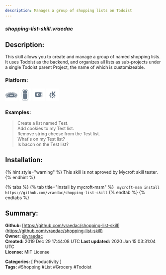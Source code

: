 ```yaml
---
description: Manages a group of shopping lists on Todoist
---
```


### _shopping-list-skill.vraedac_  
## Description:  
This skill allows you to create and manage a group of named shopping lists.  It uses Todoist as the backend, and organizes all lists as sub-projects under a single Todoist parent Project, the name of which is customizeable.  
  
  
### Platform:  
 ![Mark I](../.gitbook/assets/mark-1-icon.png)  ![Mark II](../.gitbook/assets/mark-2-icon.png)  ![Picroft](../.gitbook/assets/picroft-icon.png)  ![plasmoid](../.gitbook/assets/kde.png)   
### Examples:  
> Create a list named Test.  
> Add cookies to my Test list.  
> Remove string cheese from the Test list.  
> What's on my Test list?  
> Is bacon on the Test list?  
  
## Installation:  
{% hint style="warning" %}
This skill is not aproved by Mycroft skill tester.
{% endhint %}
    
{% tabs %}
{% tab title="Install by mycroft-msm" %}
``` mycroft-msm install https://github.com/vraedac/shopping-list-skill```
{% endtab %}
  {% endtabs %}
    
## Summary:  
**Github:** [https://github.com/vraedac/shopping-list-skill](https://github.com/vraedac/shopping-list-skill)  
**Owner:** [@vraedac](https://github.com/vraedac)  
**Created:** 2019 Dec 29 17:44:08 UTC  **Last updated:** 2020 Jan 15 03:31:04 UTC  
**License:** MIT License  
  
**Categories:** [ Productivity ]   
**Tags:** \#Shopping \#List \#Grocery \#Todoist   
